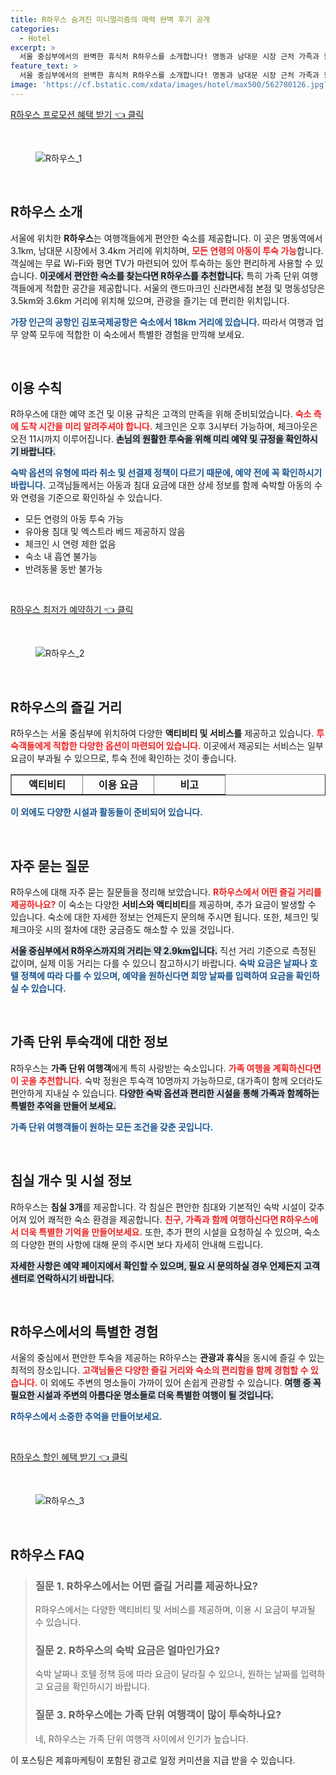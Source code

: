 ```yaml
---
title: R하우스 숨겨진 미니멀리즘의 매력 완벽 후기 공개
categories:
  - Hotel
excerpt: >
  서울 중심부에서의 완벽한 휴식처 R하우스를 소개합니다! 명동과 남대문 시장 근처 가족과 함께 편안하게 머무를 수 있는 공간. 지금 예약하고 특별한 경험을 만나보세요!
feature_text: >
  서울 중심부에서의 완벽한 휴식처 R하우스를 소개합니다! 명동과 남대문 시장 근처 가족과 함께 편안하게 머무를 수 있는 공간. 지금 예약하고 특별한 경험을 만나보세요!
image: 'https://cf.bstatic.com/xdata/images/hotel/max500/562780126.jpg?k=36bf5dfee5422ec2b7aa1b288f3d49bbc0ef32ea8e548fe7106dff6a092a3cf7&o=&hp=1'
---
```


<p><a class="modoo-button" href="https://tinyurl.com/258n2l9x" rel="nofollow noopener">R하우스 프로모션 혜택 받기 👈 클릭</a></p><br/>
<figure class="image"><img alt="R하우스_1" src="https://cf.bstatic.com/xdata/images/hotel/max1024x768/562779795.jpg?k=b24c1f7081ed5cdd8ed46a20ad69278351aca2e010228143a15452740c8c546b&amp;o=&amp;hp=1"/></figure><br/>

<h2 data-ke-size="size26" id="R하우스소개">R하우스 소개</h2>
<p data-ke-size="size16">서울에 위치한 <b>R하우스</b>는 여행객들에게 편안한 숙소를 제공합니다. 이 곳은 명동역에서 3.1km, 남대문 시장에서 3.4km 거리에 위치하며, <b><span style="color: #ee2323;">모든 연령의 아동이 투숙 가능</span></b>합니다. 객실에는 무료 Wi-Fi와 평면 TV가 마련되어 있어 투숙하는 동안 편리하게 사용할 수 있습니다. <b><span style="background-color: #21538527;">이곳에서 편안한 숙소를 찾는다면 R하우스를 추천합니다.</span></b> 특히 가족 단위 여행객들에게 적합한 공간을 제공합니다. 서울의 랜드마크인 신라면세점 본점 및 명동성당은 3.5km와 3.6km 거리에 위치해 있으며, 관광을 즐기는 데 편리한 위치입니다.</p>
<p data-ke-size="size16"><b><span style="color: #1a5490;">가장 인근의 공항인 김포국제공항은 숙소에서 18km 거리에 있습니다.</span></b> 따라서 여행과 업무 양쪽 모두에 적합한 이 숙소에서 특별한 경험을 만끽해 보세요.</p>
<p data-ke-size="size16"> </p>
<h2 data-ke-size="size26" id="이용수칙">이용 수칙</h2>
<p data-ke-size="size16">R하우스에 대한 예약 조건 및 이용 규칙은 고객의 만족을 위해 준비되었습니다. <b><span style="color: #ee2323;">숙소 측에 도착 시간을 미리 알려주셔야 합니다.</span></b> 체크인은 오후 3시부터 가능하며, 체크아웃은 오전 11시까지 이루어집니다. <b><span style="background-color: #21538527;">손님의 원활한 투숙을 위해 미리 예약 및 규정을 확인하시기 바랍니다.</span></b></p>
<p data-ke-size="size16"><b><span style="color: #1a5490;">숙박 옵션의 유형에 따라 취소 및 선결제 정책이 다르기 때문에, 예약 전에 꼭 확인하시기 바랍니다.</span></b> 고객님들께서는 아동과 침대 요금에 대한 상세 정보를 함께 숙박할 아동의 수와 연령을 기준으로 확인하실 수 있습니다.</p>
<ul data-ke-list-type="disc" style="list-style-type: disc;">
<li>모든 연령의 아동 투숙 가능</li>
<li>유아용 침대 및 엑스트라 베드 제공하지 않음</li>
<li>체크인 시 연령 제한 없음</li>
<li>숙소 내 흡연 불가능</li>
<li>반려동물 동반 불가능</li>
</ul>
<p data-ke-size="size16"> </p>
<p><a class="modoo-button" href="https://tinyurl.com/258n2l9x" rel="nofollow noopener">R하우스 최저가 예약하기 👈 클릭</a></p><br/>
<figure class="image"><img alt="R하우스_2" src="https://cf.bstatic.com/xdata/images/hotel/max500/562780126.jpg?k=36bf5dfee5422ec2b7aa1b288f3d49bbc0ef32ea8e548fe7106dff6a092a3cf7&amp;o=&amp;hp=1"/></figure><br/>
<h2 data-ke-size="size26" id="즐길거리">R하우스의 즐길 거리</h2>
<p data-ke-size="size16">R하우스는 서울 중심부에 위치하여 다양한 <b>액티비티 및 서비스를</b> 제공하고 있습니다. <b><span style="color: #ee2323;">투숙객들에게 적합한 다양한 옵션이 마련되어 있습니다.</span></b> 이곳에서 제공되는 서비스는 일부 요금이 부과될 수 있으므로, 투숙 전에 확인하는 것이 좋습니다.</p>
<table border="1" data-ke-align="alignLeft" data-ke-style="style16" style="border-collapse: collapse; width: 100%; height: 34px;">
<tbody>
<tr style="height: 17px;">
<td style="width: 33.3333%; text-align: center; height: 17px;"><b>액티비티</b></td>
<td style="width: 33.3333%; text-align: center; height: 17px;"><b>이용 요금</b></td>
<td style="width: 33.3333%; text-align: center; height: 17px;"><b>비고</b></td>
</tr>
<tr style="height: 17px;">
<td style="width: 33.3333%; text-align: center; height: 17px;">자전거 대여</td>
<td style="width: 33.3333%; text-align: center; height: 17px;">₩10,000</td>
<td style="width: 33.3333%; text-align: center; height: 17px;">1시간 기준</td>
</tr>
<tr>
<td style="width: 33.3333%; text-align: center;">시티 투어</td>
<td style="width: 33.3333%; text-align: center;">₩30,000</td>
<td style="width: 33.3333%; text-align: center;">총 3시간</td>
</tr>
<tr>
<td style="width: 33.3333%; text-align: center;">테라스 바 이용</td>
<td style="width: 33.3333%; text-align: center;">₩5,000</td>
<td style="width: 33.3333%; text-align: center;">음료 제공</td>
</tr>
</tbody>
</table>
<p data-ke-size="size16"><b><span style="color: #1a5490;">이 외에도 다양한 시설과 활동들이 준비되어 있습니다.</span></b></p>
<p data-ke-size="size16"> </p>
<h2 data-ke-size="size26" id="문의사항">자주 묻는 질문</h2>
<p data-ke-size="size16">R하우스에 대해 자주 묻는 질문들을 정리해 보았습니다. <b><span style="color: #ee2323;">R하우스에서 어떤 즐길 거리를 제공하나요?</span></b> 이 숙소는 다양한 <b>서비스와 액티비티</b>를 제공하며, 추가 요금이 발생할 수 있습니다. 숙소에 대한 자세한 정보는 언제든지 문의해 주시면 됩니다. 또한, 체크인 및 체크아웃 시의 절차에 대한 궁금증도 해소할 수 있을 것입니다.</p>
<p data-ke-size="size16"><b><span style="background-color: #21538527;">서울 중심부에서 R하우스까지의 거리는 약 2.9km입니다.</span></b> 직선 거리 기준으로 측정된 값이며, 실제 이동 거리는 다를 수 있으니 참고하시기 바랍니다. <b><span style="color: #1a5490;">숙박 요금은 날짜나 호텔 정책에 따라 다를 수 있으며, 예약을 원하신다면 희망 날짜를 입력하여 요금을 확인하실 수 있습니다.</span></b></p>
<p data-ke-size="size16"> </p>
<h2 data-ke-size="size26" id="가족여행">가족 단위 투숙객에 대한 정보</h2>
<p data-ke-size="size16">R하우스는 <b>가족 단위 여행객</b>에게 특히 사랑받는 숙소입니다. <b><span style="color: #ee2323;">가족 여행을 계획하신다면 이 곳을 추천합니다.</span></b> 숙박 정원은 투숙객 10명까지 가능하므로, 대가족이 함께 오더라도 편안하게 지내실 수 있습니다. <b><span style="background-color: #21538527;">다양한 숙박 옵션과 편리한 시설을 통해 가족과 함께하는 특별한 추억을 만들어 보세요.</span></b></p>
<p data-ke-size="size16"><b><span style="color: #1a5490;">가족 단위 여행객들이 원하는 모든 조건을 갖춘 곳입니다.</span></b></p>
<p data-ke-size="size16"> </p>
<h2 data-ke-size="size26" id="침실정보">침실 개수 및 시설 정보</h2>
<p data-ke-size="size16">R하우스는 <b>침실 3개</b>를 제공합니다. 각 침실은 편안한 침대와 기본적인 숙박 시설이 갖추어져 있어 쾌적한 숙소 환경을 제공합니다. <b><span style="color: #ee2323;">친구, 가족과 함께 여행하신다면 R하우스에서 더욱 특별한 기억을 만들어보세요.</span></b> 또한, 추가 편의 시설을 요청하실 수 있으며, 숙소의 다양한 편의 사항에 대해 문의 주시면 보다 자세히 안내해 드립니다.</p>
<p data-ke-size="size16"><b><span style="background-color: #21538527;">자세한 사항은 예약 페이지에서 확인할 수 있으며, 필요 시 문의하실 경우 언제든지 고객센터로 연락하시기 바랍니다.</span></b></p>
<p data-ke-size="size16"> </p>
<h2 data-ke-size="size26" id="마무리">R하우스에서의 특별한 경험</h2>
<p data-ke-size="size16">서울의 중심에서 편안한 투숙을 제공하는 R하우스는 <b>관광과 휴식</b>을 동시에 즐길 수 있는 최적의 장소입니다. <b><span style="color: #ee2323;">고객님들은 다양한 즐길 거리와 숙소의 편리함을 함께 경험할 수 있습니다.</span></b> 이 외에도 주변의 명소들이 가까이 있어 손쉽게 관광할 수 있습니다. <b><span style="background-color: #21538527;">여행 중 꼭 필요한 시설과 주변의 아름다운 명소들로 더욱 특별한 여행이 될 것입니다.</span></b></p>
<p data-ke-size="size16"><b><span style="color: #1a5490;">R하우스에서 소중한 추억을 만들어보세요.</span></b></p>
<p data-ke-size="size16"> </p>

<p><a class="modoo-button" href="https://tinyurl.com/258n2l9x" rel="nofollow noopener">R하우스 할인 혜택 받기 👈 클릭</a></p><br>

<figure class="image"><img src="https://cf.bstatic.com/xdata/images/hotel/max500/565016085.jpg?k=52248ef95330c6c2d2dc85670bbb4614949b465a0930e3b2f80b5409f660fb31&o=&hp=1" alt="R하우스_3"></figure><br>
<h2 id="R하우스_FAQ">R하우스 FAQ</h2>
<div itemscope="" itemtype="https://schema.org/FAQPage"> <blockquote> <div itemscope="" itemprop="mainEntity" itemtype="https://schema.org/Question"> <h3 id="질문_1" itemprop="name">질문 1. R하우스에서는 어떤 즐길 거리를 제공하나요?</h3> <div itemscope="" itemprop="acceptedAnswer" itemtype="https://schema.org/Answer"> <span itemprop="text"> <p>R하우스에서는 다양한 액티비티 및 서비스를 제공하며, 이용 시 요금이 부과될 수 있습니다.</p> </span> </div> </div> <div itemscope="" itemprop="mainEntity" itemtype="https://schema.org/Question"> <h3 id="질문_2" itemprop="name">질문 2. R하우스의 숙박 요금은 얼마인가요?</h3> <div itemscope="" itemprop="acceptedAnswer" itemtype="https://schema.org/Answer"> <span itemprop="text"> <p>숙박 날짜나 호텔 정책 등에 따라 요금이 달라질 수 있으니, 원하는 날짜를 입력하고 요금을 확인하시기 바랍니다.</p> </span> </div> </div> <div itemscope="" itemprop="mainEntity" itemtype="https://schema.org/Question"> <h3 id="질문_3" itemprop="name">질문 3. R하우스에는 가족 단위 여행객이 많이 투숙하나요?</h3> <div itemscope="" itemprop="acceptedAnswer" itemtype="https://schema.org/Answer"> <span itemprop="text"> <p>네, R하우스는 가족 단위 여행객 사이에서 인기가 높습니다.</p> </span> </div> </div> </blockquote> </div><p>이 포스팅은 제휴마케팅이 포함된 광고로 일정 커미션을 지급 받을 수 있습니다.</p>

